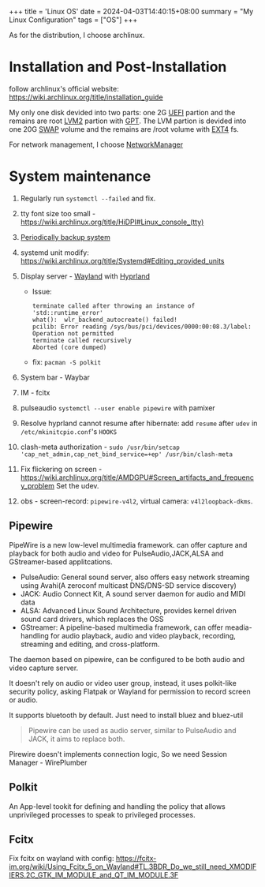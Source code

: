 +++
title = 'Linux OS'
date = 2024-04-03T14:40:15+08:00
summary = "My Linux Configuration"
tags = ["OS"]
+++

As for the distribution, I choose archlinux.

# Installation and Post-Installation

follow archlinux's official website: <https://wiki.archlinux.org/title/installation_guide>

My only one disk devided into two parts: one 2G [UEFI](https://wiki.archlinux.org/title/Unified_Extensible_Firmware_Interface) partion and the remains are root [LVM2](https://wiki.archlinux.org/title/Install_Arch_Linux_on_LVM) partion with [GPT](https://wiki.archlinux.org/title/Partitioning#GUID_Partition_Table). The LVM partion is devided into one 20G [SWAP](https://wiki.archlinux.org/title/Swap) volume and the remains are /root volume with [EXT4](https://wiki.archlinux.org/title/Ext4) fs.

For network management, I choose [NetworkManager](https://wiki.archlinux.org/title/NetworkManager)

# System maintenance

1. Regularly run `systemctl --failed` and fix.
2. tty font size too small - <https://wiki.archlinux.org/title/HiDPI#Linux_console_(tty)>
3. [Periodically backup system](https://wiki.archlinux.org/title/Cron)
4. systemd unit modify: <https://wiki.archlinux.org/title/Systemd#Editing_provided_units>
5. Display server - [Wayland](https://wiki.archlinux.org/title/Wayland) with [Hyprland](https://wiki.archlinux.org/title/Hyprland)

   - Issue:
     ```
     terminate called after throwing an instance of 'std::runtime_error'
     what():  wlr_backend_autocreate() failed!
     pcilib: Error reading /sys/bus/pci/devices/0000:00:08.3/label: Operation not permitted
     terminate called recursively
     Aborted (core dumped)
     ```
   - fix: `pacman -S polkit`

6. System bar - Waybar
7. IM - fcitx
8. pulseaudio `systemctl --user enable pipewire` with pamixer
9. Resolve hyprland cannot resume after hibernate: add `resume` after `udev` in `/etc/mkinitcpio.conf`'s `HOOKS`
10. clash-meta authorization - `sudo /usr/bin/setcap 'cap_net_admin,cap_net_bind_service=+ep' /usr/bin/clash-meta`
11. Fix flickering on screen - <https://wiki.archlinux.org/title/AMDGPU#Screen_artifacts_and_frequency_problem> Set the udev.
12. obs - screen-record: `pipewire-v4l2`, virtual camera: `v4l2loopback-dkms`.

## Pipewire

PipeWire is a new low-level multimedia framework. can offer capture and playback for both audio and video for PulseAudio,JACK,ALSA and GStreamer-based applitcations.

- PulseAudio: General sound server, also offers easy network streaming using Avahi(A zeroconf multicast DNS/DNS-SD service discovery)
- JACK: Audio Connect Kit, A sound server daemon for audio and MIDI data
- ALSA: Advanced Linux Sound Architecture, provides kernel driven sound card drivers, which replaces the OSS
- GStreamer: A pipeline-based multimedia framework, can offer meadia-handling for audio playback, audio and video playback, recording, streaming and editing, and cross-platform.

The daemon based on pipewire, can be configured to be both audio and video capture server.

It doesn't rely on audio or video user group, instead, it uses polkit-like security policy, asking Flatpak or Wayland for permission to record screen or audio.

It supports bluetooth by default. Just need to install bluez and bluez-util

> Pipewire can be used as audio server, similar to PulseAudio and JACK, it aims to replace both.

Pirewire doesn't implements connection logic, So we need Session Manager - WirePlumber

## Polkit

An App-level tookit for defining and handling the policy that allows unprivileged processes to speak to privileged processes.

## Fcitx

Fix fcitx on wayland with config: <https://fcitx-im.org/wiki/Using_Fcitx_5_on_Wayland#TL.3BDR_Do_we_still_need_XMODIFIERS.2C_GTK_IM_MODULE_and_QT_IM_MODULE.3F>

